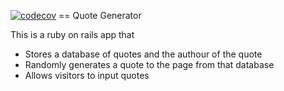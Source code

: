 [![codecov](https://codecov.io/gh/saakuffo/splurty_saa/branch/master/graph/badge.svg)](https://codecov.io/gh/saakuffo/splurty_saa)
== Quote Generator

This is a ruby on rails app that 
- Stores a database of quotes and the authour of the quote
- Randomly generates a quote to the page from that database
- Allows visitors to input quotes

